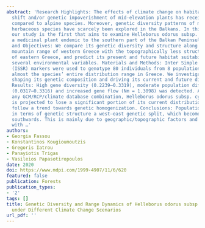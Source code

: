 ```yaml
---
abstract: 'Research Highlights: The effects of climate change on habitat loss, range
  shift and/or genetic impoverishment of mid-elevation plants has received less attention
  compared to alpine species. Moreover, genetic diversity patterns of mountain forest
  herbaceous species have scarcely been explored in the Balkans. In this context,
  our study is the first that aims to examine Helleborus odorus subsp. cyclophyllus,
  a medicinal plant endemic to the southern part of the Balkan Peninsula. Background
  and Objectives: We compare its genetic diversity and structure along the continuous
  mountain range of western Greece with the topographically less structured mountains
  of eastern Greece, and predict its present and future habitat suitability, using
  several environmental variables. Materials and Methods: Inter Simple Sequence Repeat
  (ISSR) markers were used to genotype 80 individuals from 8 populations, covering
  almost the species’ entire distribution range in Greece. We investigated the factors
  shaping its genetic composition and driving its current and future distribution.
  Results: High gene diversity (0.2239–0.3319), moderate population differentiation
  (0.0317–0.3316) and increased gene flow (Nm = 1.3098) was detected. According to
  any GCM/RCP/climate database combination, Helleborus odorus subsp. cyclophyllus
  is projected to lose a significant portion of its current distribution by 2070 and
  follow a trend towards genetic homogenization. Conclusions: Populations exhibit
  in terms of genetic structure a west–east genetic split, which becomes more evident
  southwards. This is mainly due to geographic/topographic factors and their interplay
  with …'
authors:
- Georgia Fassou
- Konstantinos Kougioumoutzis
- Gregoris Iatrou
- Panayiotis Trigas
- Vasileios Papasotiropoulos
date: 2020
doi: https://www.mdpi.com/1999-4907/11/6/620
featured: false
publication: Forests
publication_types:
- '2'
tags: []
title: Genetic Diversity and Range Dynamics of Helleborus odorus subsp. cyclophyllus
  under Different Climate Change Scenarios
url_pdf: ''
---
```

